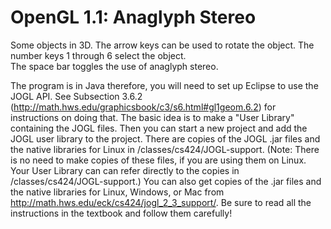 # OpenGL 1.1: Anaglyph Stereo
 
  Some objects in 3D.  The arrow keys can be used to rotate the object.  The number keys 1 through 6 select the object.  
  The space bar toggles the use of anaglyph stereo.


The program is in Java therefore, you will need to set up Eclipse to use the JOGL API. See Subsection 3.6.2 (http://math.hws.edu/graphicsbook/c3/s6.html#gl1geom.6.2) for instructions on doing that. The basic idea is to make a "User Library" containing the JOGL files. Then you can start a new project and add the JOGL user library to the project. There are copies of the JOGL .jar files and the native libraries for Linux in  /classes/cs424/JOGL-support. (Note: There is no need to make copies of these files, if you are using them on Linux. Your User Library can can refer directly to the copies in /classes/cs424/JOGL-support.) You can also get copies of the .jar files and the native libraries for Linux, Windows, or Mac from  http://math.hws.edu/eck/cs424/jogl_2_3_support/. Be sure to read all the instructions in the textbook and follow them carefully!
